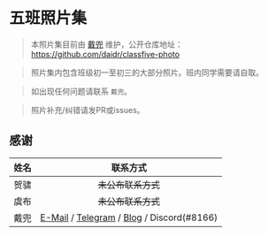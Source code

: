 # 五班照片集

> 本照片集目前由 [戴兜](https://github.com/daidr "戴兜") 维护，公开仓库地址：https://github.com/daidr/classfive-photo

> 照片集内包含班级初一至初三的大部分照片。班内同学需要请自取。

> 如出现任何问题请联系 `戴兜`。

> 照片补充/纠错请发PR或issues。

## 感谢

| 姓名   | 联系方式                        |
| :------ | :--------------------------------: |
| 贺骕 | ~~未公布联系方式~~ |
| 虞布 | ~~未公布联系方式~~ |
| 戴兜 | [E-Mail](mailto://daidr@daidr.me "daidr@daidr.me") / [Telegram](https://t.me/DaiDR "@DaiDR") / [Blog](https://daidr.me "戴兜的小屋") / Discord(#8166) |
